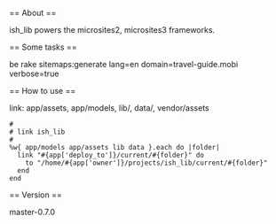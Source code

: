 
== About ==

ish_lib powers the microsites2, microsites3 frameworks.

== Some tasks ==

be rake sitemaps:generate lang=en domain=travel-guide.mobi verbose=true

== How to use ==

link: app/assets, app/models, lib/, data/, vendor/assets

    #
    # link ish_lib
    #
    %w{ app/models app/assets lib data }.each do |folder|
      link "#{app['deploy_to']}/current/#{folder}" do
        to "/home/#{app['owner']}/projects/ish_lib/current/#{folder}"
      end
    end

== Version ==

master-0.7.0

